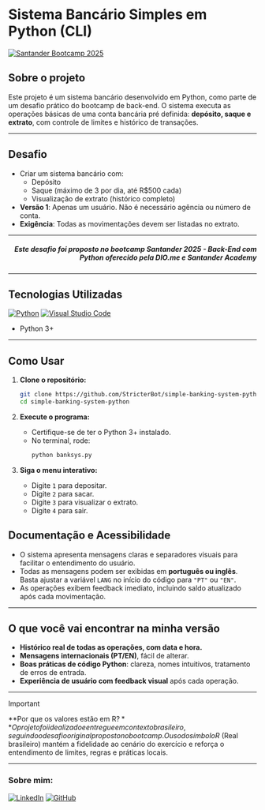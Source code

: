 # Sistema Bancário Simples em Python (CLI)
[![Santander Bootcamp 2025](https://img.shields.io/badge/Santander%20Bootcamp%202025-Backend%20com%20Python-red?style=for-the-badge)](https://www.dio.me/)

## Sobre o projeto

Este projeto é um sistema bancário desenvolvido em Python, como parte de um desafio prático do bootcamp de back-end.
O sistema executa as operações básicas de uma conta bancária pré definida: **depósito, saque e extrato**, com controle de limites e histórico de transações.

---

## Desafio

- Criar um sistema bancário com:
    - Depósito
    - Saque (máximo de 3 por dia, até R$500 cada)
    - Visualização de extrato (histórico completo)
- **Versão 1**: Apenas um usuário. Não é necessário agência ou número de conta.
- **Exigência**: Todas as movimentações devem ser listadas no extrato.

---

<h5 align="right">
<i><span> Este desafio foi proposto no bootcamp Santander 2025 - Back-End com Python oferecido pela DIO.me e Santander Academy</span>
</h5></i>

---

## Tecnologias Utilizadas

[![Python](https://custom-icon-badges.demolab.com/badge/-Python-3776AB?logo=python&logoColor=white&style=flat-square)](https://python.org/)
[![Visual Studio Code](https://custom-icon-badges.demolab.com/badge/-VS%20Code-007ACC?logo=visualstudiocode&logoColor=white&style=flat-square)](https://code.visualstudio.com/)
 - Python 3+

---

## Como Usar
1. **Clone o repositório:**
    ```bash
    git clone https://github.com/StricterBot/simple-banking-system-python.git
    cd simple-banking-system-python
    ```

2. **Execute o programa:**
    - Certifique-se de ter o Python 3+ instalado.
    - No terminal, rode:
        ```bash
        python banksys.py
        ```

3. **Siga o menu interativo:**
    - Digite `1` para depositar.
    - Digite `2` para sacar.
    - Digite `3` para visualizar o extrato.
    - Digite `4` para sair.

## Documentação e Acessibilidade

- O sistema apresenta mensagens claras e separadores visuais para facilitar o entendimento do usuário.
- Todas as mensagens podem ser exibidas em **português ou inglês**.  
  Basta ajustar a variável `LANG` no início do código para `"PT"` ou `"EN"`.
- As operações exibem feedback imediato, incluindo saldo atualizado após cada movimentação.

---

## O que você vai encontrar na minha versão

- **Histórico real de todas as operações, com data e hora.**
- **Mensagens internacionais (PT/EN)**, fácil de alterar.
- **Boas práticas de código Python**: clareza, nomes intuitivos, tratamento de erros de entrada.
- **Experiência de usuário com feedback visual** após cada operação.

---

> [!IMPORTANT] 
> **Por que os valores estão em R$?**  
> O projeto foi idealizado e entregue em contexto brasileiro, seguindo o desafio original proposto no bootcamp.  
> O uso do símbolo R$ (Real brasileiro) mantém a fidelidade ao cenário do exercício e reforça o entendimento de limites, regras e práticas locais.

---
### Sobre mim:
[![LinkedIn](https://custom-icon-badges.demolab.com/badge/LinkedIn-0A66C2?logo=linkedin-white&logoColor=fff)](https://www.linkedin.com/in/victor-moreira-4210b9358/)
[![GitHub](https://custom-icon-badges.demolab.com/badge/GitHub-181717?logo=github&logoColor=fff)](https://github.com/StricterBot)
